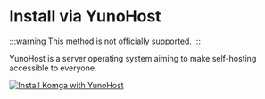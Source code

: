 # Install via YunoHost

:::warning
This method is not officially supported.
:::

YunoHost is a server operating system aiming to make self-hosting accessible to everyone.

[![Install Komga with YunoHost](https://install-app.yunohost.org/install-with-yunohost.svg)](https://install-app.yunohost.org/?app=komga)
